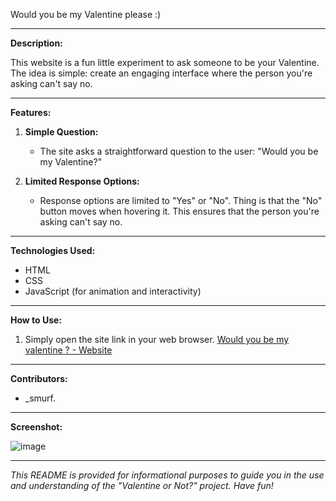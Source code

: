 Would you be my Valentine please :)

---

**Description:**

This website is a fun little experiment to ask someone to be your Valentine. The idea is simple: create an engaging interface where the person you're asking can't say no.

---

**Features:**

1. **Simple Question:**
   - The site asks a straightforward question to the user: "Would you be my Valentine?"

2. **Limited Response Options:**
   - Response options are limited to "Yes" or "No". Thing is that the "No" button moves when hovering it. This ensures that the person you're asking can't say no.

---

**Technologies Used:**

- HTML
- CSS
- JavaScript (for animation and interactivity)

---

**How to Use:**

1. Simply open the site link in your web browser. [Would you be my valentine ? - Website](https://dev-smurf.github.io/Be-My-Valentine-Please.github.io/)

---

**Contributors:**

- _smurf.

---

**Screenshot:**

![image](https://github.com/gging06/Be-My-Valentine-Please.github.io/assets/130192225/8e285dd3-5b59-4a72-b8b6-b6be0da973bc)

---

*This README is provided for informational purposes to guide you in the use and understanding of the "Valentine or Not?" project. Have fun!*
